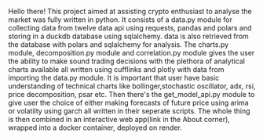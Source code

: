Hello there!
This project aimed at assisting crypto enthusiast to analyse the market was fully written in python.
It consists of a data.py module for collecting data from twelve data api using requests, pandas and polars and storing in a duckdb database using sqlalchemy.
data is also retrieved from the database with polars and sqlalchemy for analysis.
The charts.py module, decomposition.py module and correlation.py module gives the user the ability to make sound trading decisions
with the plethora of analytical charts available all written using cufflinks and plotly with data from importing the data.py module.
It is important that user have basic understanding of technical charts like bollinger,stochastic oscillator, adx, rsi, price decomposition, psar etc.
Then there's the get_model_api.py module to give user the choice of either making forecasts of future price using arima or volatilty using garch all written in their seperate scripts.
The whole thing is then combined in an interactive web app(link in the About corner),  wrapped into a docker container, deployed on render.
